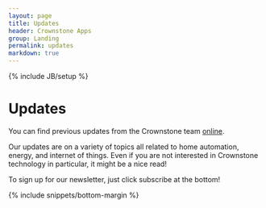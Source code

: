 ```yaml
---
layout: page
title: Updates
header: Crownstone Apps
group: Landing
permalink: updates
markdown: true
---
```

{% include JB/setup %}

# Updates

You can find previous updates from the Crownstone team [online](https://us10.campaign-archive.com/home/?u=d03baf337210e326a61dc14d5&id=a23d3e9ded).

Our updates are on a variety of topics all related to home automation, energy, and internet of things. Even if you are not interested in Crownstone technology in particular, it might be a nice read! 

To sign up for our newsletter, just click subscribe at the bottom! 

{% include snippets/bottom-margin %}
